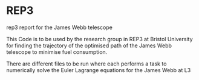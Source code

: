 # REP3
rep3 report for the James Webb telescope 

This Code is to be used by the research group in REP3 at Bristol University for finding the trajectory of the optimised path of the James Webb telescope
to minimise fuel consumption.

There are different files to be run where each performs a task to numerically solve the Euler Lagrange equations for the James Webb at L3
